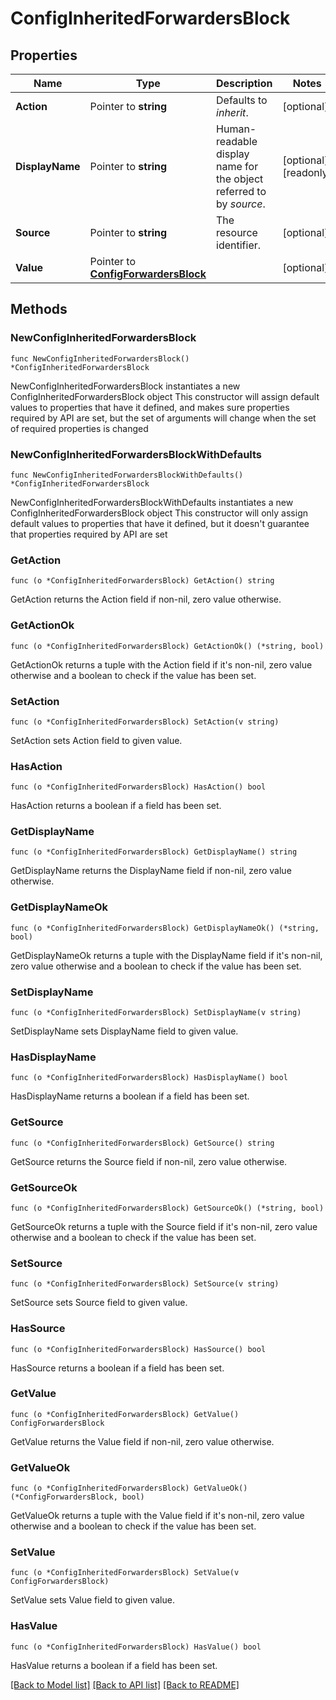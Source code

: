 # ConfigInheritedForwardersBlock

## Properties

Name | Type | Description | Notes
------------ | ------------- | ------------- | -------------
**Action** | Pointer to **string** | Defaults to _inherit_. | [optional] 
**DisplayName** | Pointer to **string** | Human-readable display name for the object referred to by _source_. | [optional] [readonly] 
**Source** | Pointer to **string** | The resource identifier. | [optional] 
**Value** | Pointer to [**ConfigForwardersBlock**](ConfigForwardersBlock.md) |  | [optional] 

## Methods

### NewConfigInheritedForwardersBlock

`func NewConfigInheritedForwardersBlock() *ConfigInheritedForwardersBlock`

NewConfigInheritedForwardersBlock instantiates a new ConfigInheritedForwardersBlock object
This constructor will assign default values to properties that have it defined,
and makes sure properties required by API are set, but the set of arguments
will change when the set of required properties is changed

### NewConfigInheritedForwardersBlockWithDefaults

`func NewConfigInheritedForwardersBlockWithDefaults() *ConfigInheritedForwardersBlock`

NewConfigInheritedForwardersBlockWithDefaults instantiates a new ConfigInheritedForwardersBlock object
This constructor will only assign default values to properties that have it defined,
but it doesn't guarantee that properties required by API are set

### GetAction

`func (o *ConfigInheritedForwardersBlock) GetAction() string`

GetAction returns the Action field if non-nil, zero value otherwise.

### GetActionOk

`func (o *ConfigInheritedForwardersBlock) GetActionOk() (*string, bool)`

GetActionOk returns a tuple with the Action field if it's non-nil, zero value otherwise
and a boolean to check if the value has been set.

### SetAction

`func (o *ConfigInheritedForwardersBlock) SetAction(v string)`

SetAction sets Action field to given value.

### HasAction

`func (o *ConfigInheritedForwardersBlock) HasAction() bool`

HasAction returns a boolean if a field has been set.

### GetDisplayName

`func (o *ConfigInheritedForwardersBlock) GetDisplayName() string`

GetDisplayName returns the DisplayName field if non-nil, zero value otherwise.

### GetDisplayNameOk

`func (o *ConfigInheritedForwardersBlock) GetDisplayNameOk() (*string, bool)`

GetDisplayNameOk returns a tuple with the DisplayName field if it's non-nil, zero value otherwise
and a boolean to check if the value has been set.

### SetDisplayName

`func (o *ConfigInheritedForwardersBlock) SetDisplayName(v string)`

SetDisplayName sets DisplayName field to given value.

### HasDisplayName

`func (o *ConfigInheritedForwardersBlock) HasDisplayName() bool`

HasDisplayName returns a boolean if a field has been set.

### GetSource

`func (o *ConfigInheritedForwardersBlock) GetSource() string`

GetSource returns the Source field if non-nil, zero value otherwise.

### GetSourceOk

`func (o *ConfigInheritedForwardersBlock) GetSourceOk() (*string, bool)`

GetSourceOk returns a tuple with the Source field if it's non-nil, zero value otherwise
and a boolean to check if the value has been set.

### SetSource

`func (o *ConfigInheritedForwardersBlock) SetSource(v string)`

SetSource sets Source field to given value.

### HasSource

`func (o *ConfigInheritedForwardersBlock) HasSource() bool`

HasSource returns a boolean if a field has been set.

### GetValue

`func (o *ConfigInheritedForwardersBlock) GetValue() ConfigForwardersBlock`

GetValue returns the Value field if non-nil, zero value otherwise.

### GetValueOk

`func (o *ConfigInheritedForwardersBlock) GetValueOk() (*ConfigForwardersBlock, bool)`

GetValueOk returns a tuple with the Value field if it's non-nil, zero value otherwise
and a boolean to check if the value has been set.

### SetValue

`func (o *ConfigInheritedForwardersBlock) SetValue(v ConfigForwardersBlock)`

SetValue sets Value field to given value.

### HasValue

`func (o *ConfigInheritedForwardersBlock) HasValue() bool`

HasValue returns a boolean if a field has been set.


[[Back to Model list]](../README.md#documentation-for-models) [[Back to API list]](../README.md#documentation-for-api-endpoints) [[Back to README]](../README.md)


